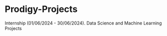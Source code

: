 # Prodigy-Projects
Internship (01/06/2024 - 30/06/2024). Data Science and Machine Learning Projects
